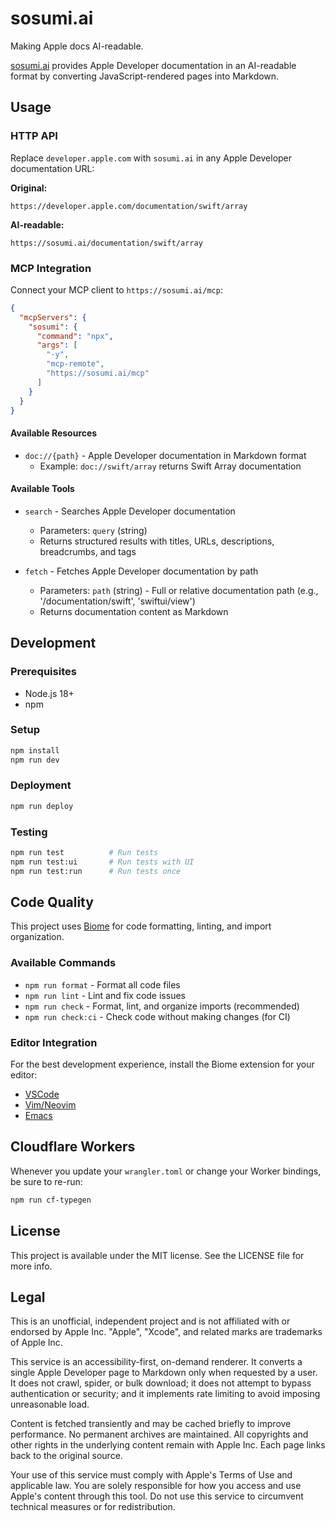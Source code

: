 # sosumi.ai

Making Apple docs AI-readable.

[sosumi.ai](https://sosumi.ai) 
provides Apple Developer documentation in an AI-readable format 
by converting JavaScript-rendered pages into Markdown.

## Usage

### HTTP API

Replace `developer.apple.com` with `sosumi.ai` 
in any Apple Developer documentation URL:

**Original:**
```
https://developer.apple.com/documentation/swift/array
```

**AI-readable:**
```
https://sosumi.ai/documentation/swift/array
```

### MCP Integration

Connect your MCP client to `https://sosumi.ai/mcp`:

```json
{
  "mcpServers": {
    "sosumi": {
      "command": "npx",
      "args": [
        "-y",
        "mcp-remote",
        "https://sosumi.ai/mcp"
      ]
    }
  }
}
```

#### Available Resources

- `doc://{path}` - Apple Developer documentation in Markdown format
  - Example: `doc://swift/array` returns Swift Array documentation

#### Available Tools

- `search` - Searches Apple Developer documentation
  - Parameters: `query` (string)
  - Returns structured results with titles, URLs, descriptions, breadcrumbs, and tags

- `fetch` - Fetches Apple Developer documentation by path
  - Parameters: `path` (string) - Full or relative documentation path (e.g., '/documentation/swift', 'swiftui/view')
  - Returns documentation content as Markdown

## Development

### Prerequisites

- Node.js 18+
- npm

### Setup

```bash
npm install
npm run dev
```

### Deployment

```bash
npm run deploy
```

### Testing

```bash
npm run test          # Run tests
npm run test:ui       # Run tests with UI
npm run test:run      # Run tests once
```

## Code Quality

This project uses [Biome](https://biomejs.dev/) for 
code formatting, linting, and import organization.

### Available Commands

- `npm run format` - Format all code files
- `npm run lint` - Lint and fix code issues
- `npm run check` - Format, lint, and organize imports (recommended)
- `npm run check:ci` - Check code without making changes (for CI)

### Editor Integration

For the best development experience, install the Biome extension for your editor:
- [VSCode](https://marketplace.visualstudio.com/items?itemName=biomejs.biome)
- [Vim/Neovim](https://github.com/biomejs/biome/tree/main/editors/vim)
- [Emacs](https://github.com/biomejs/biome/tree/main/editors/emacs)

## Cloudflare Workers

Whenever you update your `wrangler.toml` or change your Worker bindings, be sure to re-run:

```bash
npm run cf-typegen
```

## License

This project is available under the MIT license.
See the LICENSE file for more info.

## Legal

This is an unofficial, independent project and is not affiliated with or endorsed by Apple Inc. "Apple", "Xcode", and related marks are trademarks of Apple Inc.

This service is an accessibility-first, on-demand renderer. It converts a single Apple Developer page to Markdown only when requested by a user. It does not crawl, spider, or bulk download; it does not attempt to bypass authentication or security; and it implements rate limiting to avoid imposing unreasonable load.

Content is fetched transiently and may be cached briefly to improve performance. No permanent archives are maintained. All copyrights and other rights in the underlying content remain with Apple Inc. Each page links back to the original source.

Your use of this service must comply with Apple's Terms of Use and applicable law. You are solely responsible for how you access and use Apple's content through this tool. Do not use this service to circumvent technical measures or for redistribution.

